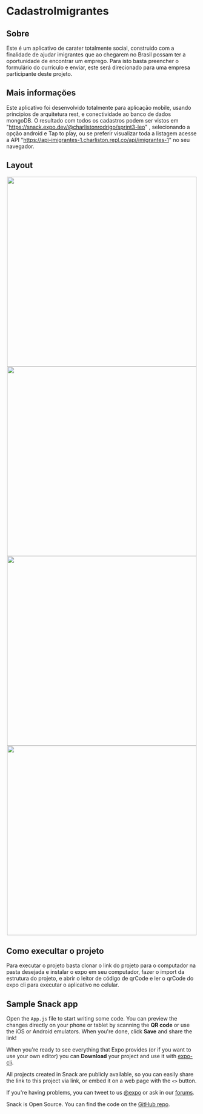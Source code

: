 # CadastroImigrantes

## Sobre

Este é um aplicativo de carater totalmente social, construido com a finalidade de ajudar imigrantes que ao chegarem no Brasil possam ter a oportunidade de encontrar um emprego. Para isto basta preencher o formulário do curriculo e enviar, este será direcionado para uma empresa participante deste projeto.  

## Mais informações 

Este aplicativo foi desenvolvido totalmente para aplicação mobile, usando principios de arquitetura rest, e conectividade ao banco de dados mongoDB. O resultado 
com todos os cadastros podem ser vistos em "https://snack.expo.dev/@charlistonrodrigo/sprint3-leo" , selecionando a opção android e Tap to play, ou se preferir visualizar toda a listagem acesse a API "https://api-imigrantes-1.charliston.repl.co/api/imigrantes-1" no seu navegador.

## Layout

<p align="center">
  <img width="500" src="CadastroImigrantes1.png">
  <img width="500" src="CadastroImigrantes2.png">
  <img width="500" src="CadastroImigrantes3.png">
  <img width="500" src="CadastroImigrantes4.png">
</P>

## Como execultar o projeto

Para executar o projeto basta clonar o link do projeto para o computador na pasta desejada e instalar o expo em seu computador, fazer o import da estrutura do projeto, e abrir o leitor de código de qrCode e ler o qrCode do expo cli para executar o aplicativo no celular.


## Sample Snack app

Open the `App.js` file to start writing some code. You can preview the changes directly on your phone or tablet by scanning the **QR code** or use the iOS or Android emulators. When you're done, click **Save** and share the link!

When you're ready to see everything that Expo provides (or if you want to use your own editor) you can **Download** your project and use it with [expo-cli](https://docs.expo.io/get-started/installation).

All projects created in Snack are publicly available, so you can easily share the link to this project via link, or embed it on a web page with the `<>` button.

If you're having problems, you can tweet to us [@expo](https://twitter.com/expo) or ask in our [forums](https://forums.expo.io/c/snack).

Snack is Open Source. You can find the code on the [GitHub repo](https://github.com/expo/snack).
